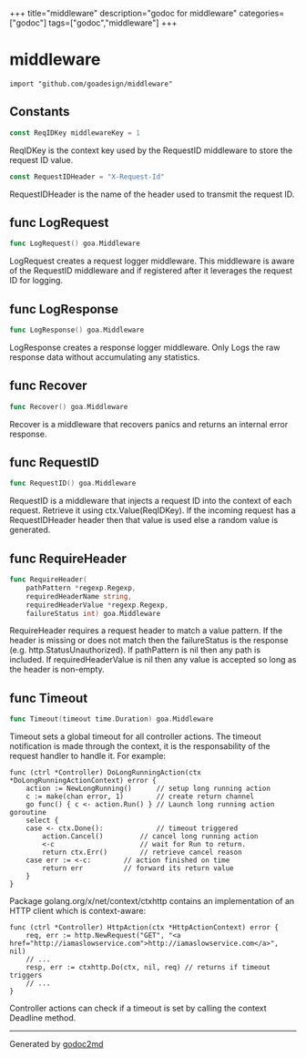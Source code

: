 +++
title="middleware"
description="godoc for middleware"
categories=["godoc"]
tags=["godoc","middleware"]
+++

# middleware
    import "github.com/goadesign/middleware"




## Constants
``` go
const ReqIDKey middlewareKey = 1
```
ReqIDKey is the context key used by the RequestID middleware to store the request ID value.

``` go
const RequestIDHeader = "X-Request-Id"
```
RequestIDHeader is the name of the header used to transmit the request ID.



## func LogRequest
``` go
func LogRequest() goa.Middleware
```
LogRequest creates a request logger middleware.
This middleware is aware of the RequestID middleware and if registered after it leverages the
request ID for logging.


## func LogResponse
``` go
func LogResponse() goa.Middleware
```
LogResponse creates a response logger middleware.
Only Logs the raw response data without accumulating any statistics.


## func Recover
``` go
func Recover() goa.Middleware
```
Recover is a middleware that recovers panics and returns an internal error response.


## func RequestID
``` go
func RequestID() goa.Middleware
```
RequestID is a middleware that injects a request ID into the context of each request.
Retrieve it using ctx.Value(ReqIDKey). If the incoming request has a RequestIDHeader header then
that value is used else a random value is generated.


## func RequireHeader
``` go
func RequireHeader(
    pathPattern *regexp.Regexp,
    requiredHeaderName string,
    requiredHeaderValue *regexp.Regexp,
    failureStatus int) goa.Middleware
```
RequireHeader requires a request header to match a value pattern. If the
header is missing or does not match then the failureStatus is the response
(e.g. http.StatusUnauthorized). If pathPattern is nil then any path is
included. If requiredHeaderValue is nil then any value is accepted so long as
the header is non-empty.


## func Timeout
``` go
func Timeout(timeout time.Duration) goa.Middleware
```
Timeout sets a global timeout for all controller actions.
The timeout notification is made through the context, it is the responsability of the request
handler to handle it. For example:


	func (ctrl *Controller) DoLongRunningAction(ctx *DoLongRunningActionContext) error {
		action := NewLongRunning()      // setup long running action
		c := make(chan error, 1)        // create return channel
		go func() { c <- action.Run() } // Launch long running action goroutine
		select {
		case <- ctx.Done():             // timeout triggered
			action.Cancel()         // cancel long running action
			<-c                     // wait for Run to return.
			return ctx.Err()        // retrieve cancel reason
		case err := <-c:   		// action finished on time
			return err  		// forward its return value
		}
	}

Package golang.org/x/net/context/ctxhttp contains an implementation of an HTTP client which is
context-aware:


	func (ctrl *Controller) HttpAction(ctx *HttpActionContext) error {
		req, err := http.NewRequest("GET", "<a href="http://iamaslowservice.com">http://iamaslowservice.com</a>", nil)
		// ...
		resp, err := ctxhttp.Do(ctx, nil, req) // returns if timeout triggers
		// ...
	}

Controller actions can check if a timeout is set by calling the context Deadline method.









- - -
Generated by [godoc2md](http://godoc.org/github.com/davecheney/godoc2md)
